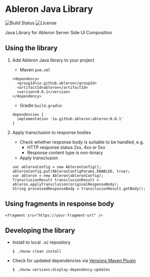 # Ableron Java Library
![Build Status](https://github.com/ableron/ableron-java/actions/workflows/main.yml/badge.svg)
![License](https://img.shields.io/github/license/ableron/ableron-java)

Java Library for Ableron Server Side UI Composition

## Using the library
1. Add Ableron Java library to your project
   * Maven `pom.xml`
   ```console
   <dependency>
     <groupId>io.github.ableron</groupId>
     <artifactId>ableron</artifactId>
     <version>0.0.1</version>
   </dependency>
   ```

   * Gradle `build.gradle`:
   ```console
   dependencies {
     implementation 'io.github.ableron:ableron:0.0.1'
   }
   ```
2. Apply transclusion to response bodies
   * Check whether response body is suitable to be handled, e.g.
     * HTTP response status 2xx, 4xx or 5xx
     * Response content type is non-binary
   * Apply transclusion
   ```console
   var ableronConfig = new AbleronConfig();
   ableronConfig.put(AbleronConfigParams.ENABLED, true);
   var ableron = new Ableron(ableronConfig);
   TransclusionResult transclusionResult = ableron.applyTransclusion(originalResponseBody);
   String processedResponseBody = transclusionResult.getBody();
   ```

## Using fragments in response body
  ```console
  <fragment src="https://your-fragment-url" />
  ```

## Developing the library
* Install to local `.m2` repository
  ```console
  $ ./mvnw clean install
  ```
* Check for updated dependencies via [Versions Maven Plugin](https://www.mojohaus.org/versions/versions-maven-plugin/index.html)
  ```console
  $ ./mvnw versions:display-dependency-updates
  ```
